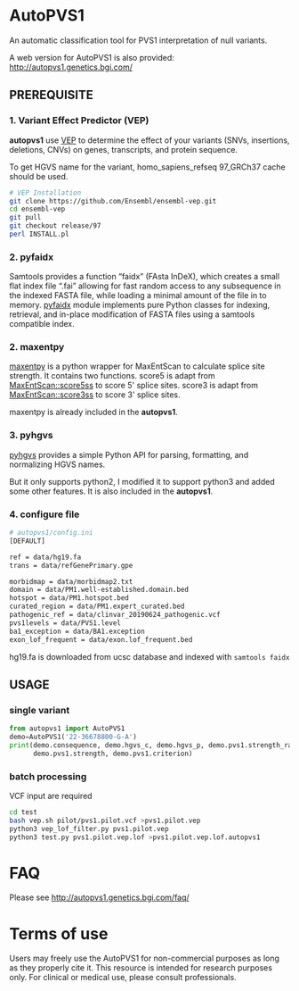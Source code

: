 # AutoPVS1
An automatic classification tool for PVS1 interpretation of null variants.

A web version for AutoPVS1 is also provided: http://autopvs1.genetics.bgi.com/

## PREREQUISITE
### 1. Variant Effect Predictor (VEP)
**autopvs1** use [VEP](https://asia.ensembl.org/info/docs/tools/vep/index.html) to determine the effect of your 
variants (SNVs, insertions, deletions, CNVs) on genes, 
transcripts, and protein sequence.

To get HGVS name for the variant, homo_sapiens_refseq 97_GRCh37 cache should be used.

```bash
# VEP Installation
git clone https://github.com/Ensembl/ensembl-vep.git
cd ensembl-vep
git pull
git checkout release/97
perl INSTALL.pl
```

### 2. pyfaidx
Samtools provides a function “faidx” (FAsta InDeX), which creates a small flat index file “.fai” 
allowing for fast random access to any subsequence in the indexed FASTA file, 
while loading a minimal amount of the file in to memory. 
[pyfaidx](https://pypi.org/project/pyfaidx/) module implements pure Python classes for indexing, retrieval, 
and in-place modification of FASTA files using a samtools compatible index.

### 2. maxentpy
[maxentpy](https://github.com/kepbod/maxentpy) is a python wrapper for MaxEntScan to calculate splice site strength.
It contains two functions. score5 is adapt from [MaxEntScan::score5ss](http://genes.mit.edu/burgelab/maxent/Xmaxentscan_scoreseq.html) to score 5' splice sites. 
score3 is adapt from [MaxEntScan::score3ss](http://genes.mit.edu/burgelab/maxent/Xmaxentscan_scoreseq_acc.html) to score 3' splice sites. 

maxentpy is already included in the **autopvs1**.

### 3. pyhgvs
[pyhgvs](https://github.com/counsyl/hgvs) provides a simple Python API for parsing, formatting, and normalizing HGVS names.

But it only supports python2, I modified it to support python3 and added some other features. 
It is also included in 
the **autopvs1**.

### 4. configure file
```bash
# autopvs1/config.ini
[DEFAULT]

ref = data/hg19.fa
trans = data/refGenePrimary.gpe

morbidmap = data/morbidmap2.txt
domain = data/PM1.well-established.domain.bed
hotspot = data/PM1.hotspot.bed
curated_region = data/PM1.expert_curated.bed
pathogenic_ref = data/clinvar_20190624_pathogenic.vcf
pvs1levels = data/PVS1.level
ba1_exception = data/BA1.exception
exon_lof_frequent = data/exon.lof_frequent.bed
```
hg19.fa is downloaded from ucsc database and indexed with `samtools faidx` 

## USAGE
### single variant
```python
from autopvs1 import AutoPVS1
demo=AutoPVS1('22-36678800-G-A')
print(demo.consequence, demo.hgvs_c, demo.hgvs_p, demo.pvs1.strength_raw, 
      demo.pvs1.strength, demo.pvs1.criterion)
```

### batch processing
VCF input are required
```bash
cd test
bash vep.sh pilot/pvs1.pilot.vcf >pvs1.pilot.vep
python3 vep_lof_filter.py pvs1.pilot.vep
python3 test.py pvs1.pilot.vep.lof >pvs1.pilot.vep.lof.autopvs1

```

# FAQ
Please see http://autopvs1.genetics.bgi.com/faq/

# Terms of use
Users may freely use the AutoPVS1 for non-commercial purposes as long as they properly cite it. 
This resource is intended for research purposes only. For clinical or medical use, please consult professionals.
